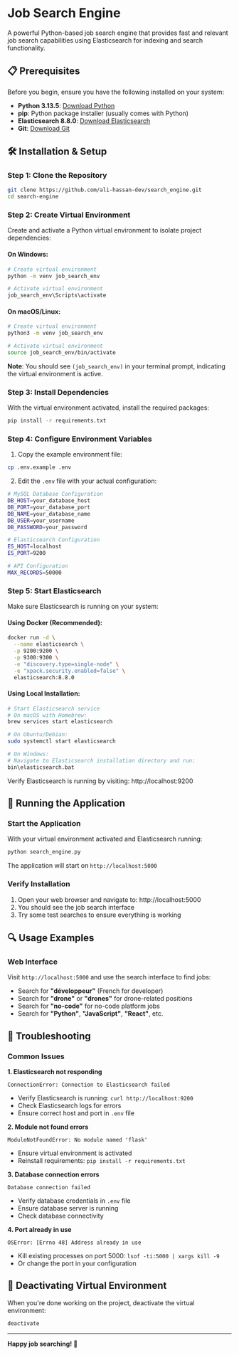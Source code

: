 # Job Search Engine

A powerful Python-based job search engine that provides fast and relevant job search capabilities using Elasticsearch for indexing and search functionality.

## 📋 Prerequisites

Before you begin, ensure you have the following installed on your system:

- **Python 3.13.5**: [Download Python](https://www.python.org/downloads/)
- **pip**: Python package installer (usually comes with Python)
- **Elasticsearch 8.8.0**: [Download Elasticsearch](https://www.elastic.co/downloads/elasticsearch)
- **Git**: [Download Git](https://git-scm.com/downloads)

## 🛠️ Installation & Setup

### Step 1: Clone the Repository

```bash
git clone https://github.com/ali-hassan-dev/search_engine.git
cd search-engine
```

### Step 2: Create Virtual Environment

Create and activate a Python virtual environment to isolate project dependencies:

#### On Windows:
```bash
# Create virtual environment
python -m venv job_search_env

# Activate virtual environment
job_search_env\Scripts\activate
```

#### On macOS/Linux:
```bash
# Create virtual environment
python3 -m venv job_search_env

# Activate virtual environment
source job_search_env/bin/activate
```

**Note**: You should see `(job_search_env)` in your terminal prompt, indicating the virtual environment is active.

### Step 3: Install Dependencies

With the virtual environment activated, install the required packages:

```bash
pip install -r requirements.txt
```

### Step 4: Configure Environment Variables

1. Copy the example environment file:
```bash
cp .env.example .env
```

2. Edit the `.env` file with your actual configuration:
```bash
# MySQL Database Configuration
DB_HOST=your_database_host
DB_PORT=your_database_port
DB_NAME=your_database_name
DB_USER=your_username
DB_PASSWORD=your_password

# Elasticsearch Configuration
ES_HOST=localhost
ES_PORT=9200

# API Configuration
MAX_RECORDS=50000
```

### Step 5: Start Elasticsearch

Make sure Elasticsearch is running on your system:

#### Using Docker (Recommended):
```bash
docker run -d \
  --name elasticsearch \
  -p 9200:9200 \
  -p 9300:9300 \
  -e "discovery.type=single-node" \
  -e "xpack.security.enabled=false" \
  elasticsearch:8.8.0
```

#### Using Local Installation:
```bash
# Start Elasticsearch service
# On macOS with Homebrew:
brew services start elasticsearch

# On Ubuntu/Debian:
sudo systemctl start elasticsearch

# On Windows:
# Navigate to Elasticsearch installation directory and run:
bin\elasticsearch.bat
```

Verify Elasticsearch is running by visiting: http://localhost:9200

## 🚀 Running the Application

### Start the Application

With your virtual environment activated and Elasticsearch running:

```bash
python search_engine.py
```

The application will start on `http://localhost:5000`

### Verify Installation

1. Open your web browser and navigate to: http://localhost:5000
2. You should see the job search interface
3. Try some test searches to ensure everything is working

## 🔍 Usage Examples

### Web Interface

Visit `http://localhost:5000` and use the search interface to find jobs:

- Search for **"développeur"** (French for developer)
- Search for **"drone"** or **"drones"** for drone-related positions
- Search for **"no-code"** for no-code platform jobs
- Search for **"Python"**, **"JavaScript"**, **"React"**, etc.

## 🐛 Troubleshooting

### Common Issues

**1. Elasticsearch not responding**
```
ConnectionError: Connection to Elasticsearch failed
```
- Verify Elasticsearch is running: `curl http://localhost:9200`
- Check Elasticsearch logs for errors
- Ensure correct host and port in `.env` file

**2. Module not found errors**
```
ModuleNotFoundError: No module named 'flask'
```
- Ensure virtual environment is activated
- Reinstall requirements: `pip install -r requirements.txt`

**3. Database connection errors**
```
Database connection failed
```
- Verify database credentials in `.env` file
- Ensure database server is running
- Check database connectivity

**4. Port already in use**
```
OSError: [Errno 48] Address already in use
```
- Kill existing processes on port 5000: `lsof -ti:5000 | xargs kill -9`
- Or change the port in your configuration

## 🔄 Deactivating Virtual Environment

When you're done working on the project, deactivate the virtual environment:

```bash
deactivate
```

---

**Happy job searching! 🎉**
